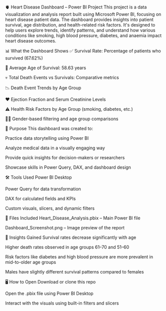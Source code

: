 🫀 Heart Disease Dashboard – Power BI Project
This project is a data visualization and analysis report built using Microsoft Power BI, focusing on heart disease patient data. The dashboard provides insights into patient survival, age distribution, and health-related risk factors. It's designed to help users explore trends, identify patterns, and understand how various conditions like smoking, high blood pressure, diabetes, and anaemia impact heart disease outcomes.

📊 What the Dashboard Shows
✅ Survival Rate: Percentage of patients who survived (67.62%)

📅 Average Age of Survival: 58.63 years

💀 Total Death Events vs Survivals: Comparative metrics

📉 Death Event Trends by Age Group

❤️ Ejection Fraction and Serum Creatinine Levels

⚠️ Health Risk Factors by Age Group (smoking, diabetes, etc.)

👩‍⚕️ Gender-based filtering and age group comparisons

🎯 Purpose
This dashboard was created to:

Practice data storytelling using Power BI

Analyze medical data in a visually engaging way

Provide quick insights for decision-makers or researchers

Showcase skills in Power Query, DAX, and dashboard design

🛠 Tools Used
Power BI Desktop

Power Query for data transformation

DAX for calculated fields and KPIs

Custom visuals, slicers, and dynamic filters

📁 Files Included
Heart_Disease_Analysis.pbix – Main Power BI file

Dashboard_Screenshot.png – Image preview of the report

🧠 Insights Gained
Survival rates decrease significantly with age

Higher death rates observed in age groups 61–70 and 51–60

Risk factors like diabetes and high blood pressure are more prevalent in mid-to-older age groups

Males have slightly different survival patterns compared to females

🖥️ How to Open
Download or clone this repo

Open the .pbix file using Power BI Desktop

Interact with the visuals using built-in filters and slicers

